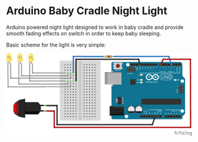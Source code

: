 # Arduino Baby Cradle Night Light

Arduino powered night light designed to work in baby cradle and provide smooth fading effects on switch in order to keep baby sleeping.

Basic scheme for the light is very simple:

![night-light-scheme](https://raw.githubusercontent.com/pawelcylo/arduino-night-light/master/scheme.png)